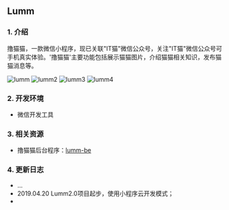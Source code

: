 ## Lumm
### 1. 介绍
撸猫猫，一款微信小程序，现已关联"IT猫"微信公众号，关注"IT猫"微信公众号可手机真实体验。'撸猫猫'主要功能包括展示猫猫图片，介绍猫猫相关知识，发布猫猫消息等。

![lumm](https://user-images.githubusercontent.com/16233686/58071355-fa0ac500-7bce-11e9-8f6a-c6703789879a.jpg)
![lumm2](https://user-images.githubusercontent.com/16233686/58071629-e1e77580-7bcf-11e9-8bce-fc16c9872eeb.jpg)
![lumm3](https://user-images.githubusercontent.com/16233686/58071357-faa35b80-7bce-11e9-986a-c2c0b22b1ea7.jpg)
![lumm4](https://user-images.githubusercontent.com/16233686/58071358-faa35b80-7bce-11e9-8082-69aae1c50396.jpg)

### 2. 开发环境
- 微信开发工具

### 3. 相关资源
- 撸猫猫后台程序：[lumm-be](https://github.com/Panfen/lumm-be)

### 4. 更新日志

- ...
- 2019.04.20 Lumm2.0项目起步，使用小程序云开发模式；
- 
